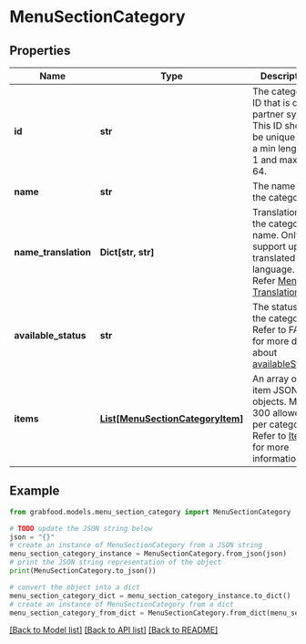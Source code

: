 # MenuSectionCategory


## Properties

Name | Type | Description | Notes
------------ | ------------- | ------------- | -------------
**id** | **str** | The category&#39;s ID that is on the partner system. This ID should be unique with a min length of 1 and max of 64. | 
**name** | **str** | The name of the category. | 
**name_translation** | **Dict[str, str]** | Translation of the category name. Only support up to 1 translated language. Refer [Menu Translation](#section/Menu-Translation). | [optional] 
**available_status** | **str** | The status for the category. Refer to FAQs for more details about [availableStatus](#section/Menu/What-is-availableStatus). | 
**items** | [**List[MenuSectionCategoryItem]**](MenuSectionCategoryItem.md) | An array of item JSON objects. Max 300 allowed per category. Refer to [Items](#items) for more information. | 

## Example

```python
from grabfood.models.menu_section_category import MenuSectionCategory

# TODO update the JSON string below
json = "{}"
# create an instance of MenuSectionCategory from a JSON string
menu_section_category_instance = MenuSectionCategory.from_json(json)
# print the JSON string representation of the object
print(MenuSectionCategory.to_json())

# convert the object into a dict
menu_section_category_dict = menu_section_category_instance.to_dict()
# create an instance of MenuSectionCategory from a dict
menu_section_category_from_dict = MenuSectionCategory.from_dict(menu_section_category_dict)
```
[[Back to Model list]](../README.md#documentation-for-models) [[Back to API list]](../README.md#documentation-for-api-endpoints) [[Back to README]](../README.md)


